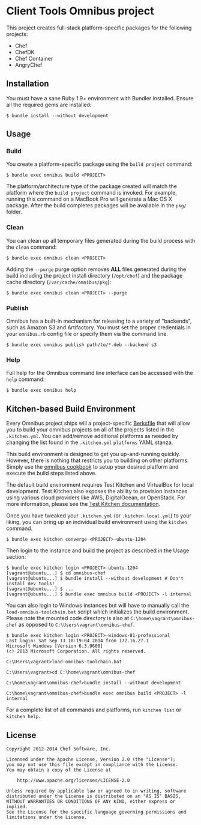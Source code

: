 Client Tools Omnibus project
============================
This project creates full-stack platform-specific packages for the following projects:

* Chef
* ChefDK
* Chef Container
* AngryChef

Installation
------------
You must have a sane Ruby 1.9+ environment with Bundler installed. Ensure all
the required gems are installed:

```shell
$ bundle install --without development
```

Usage
-----
### Build

You create a platform-specific package using the `build project` command:

```shell
$ bundle exec omnibus build <PROJECT>
```

The platform/architecture type of the package created will match the platform
where the `build project` command is invoked. For example, running this command
on a MacBook Pro will generate a Mac OS X package. After the build completes
packages will be available in the `pkg/` folder.

### Clean

You can clean up all temporary files generated during the build process with
the `clean` command:

```shell
$ bundle exec omnibus clean <PROJECT>
```

Adding the `--purge` purge option removes __ALL__ files generated during the
build including the project install directory (`/opt/chef`) and
the package cache directory (`/var/cache/omnibus/pkg`):

```shell
$ bundle exec omnibus clean <PROJECT> --purge
```

### Publish

Omnibus has a built-in mechanism for releasing to a variety of "backends", such
as Amazon S3 and Artifactory. You must set the proper credentials in your `omnibus.rb`
config file or specify them via the command line.

```shell
$ bundle exec omnibus publish path/to/*.deb --backend s3
```

### Help

Full help for the Omnibus command line interface can be accessed with the
`help` command:

```shell
$ bundle exec omnibus help
```

Kitchen-based Build Environment
-------------------------------
Every Omnibus project ships will a project-specific
[Berksfile](http://berkshelf.com/) that will allow you to build your omnibus projects on all of the projects listed
in the `.kitchen.yml`. You can add/remove additional platforms as needed by
changing the list found in the `.kitchen.yml` `platforms` YAML stanza.

This build environment is designed to get you up-and-running quickly. However,
there is nothing that restricts you to building on other platforms. Simply use
the [omnibus cookbook](https://github.com/opscode-cookbooks/omnibus) to setup
your desired platform and execute the build steps listed above.

The default build environment requires Test Kitchen and VirtualBox for local
development. Test Kitchen also exposes the ability to provision instances using
various cloud providers like AWS, DigitalOcean, or OpenStack. For more
information, please see the [Test Kitchen documentation](http://kitchen.ci).

Once you have tweaked your `.kitchen.yml` (or `.kitchen.local.yml`) to your
liking, you can bring up an individual build environment using the `kitchen`
command.

```shell
$ bundle exec kitchen converge <PROJECT>-ubuntu-1204
```

Then login to the instance and build the project as described in the Usage
section:

```shell
$ bundle exec kitchen login <PROJECT>-ubuntu-1204
[vagrant@ubuntu...] $ cd omnibus-chef
[vagrant@ubuntu...] $ bundle install --without development # Don't install dev tools!
[vagrant@ubuntu...] $ ...
[vagrant@ubuntu...] $ bundle exec omnibus build <PROJECT> -l internal
```

You can also login to Windows instances but will have to manually call the
`load-omnibus-toolchain.bat` script which initializes the build environment.
Please note the mounted code directory is also at `C:\home\vagrant\omnibus-chef`
as opposed to `C:\Users\vagrant\omnibus-chef`.

```shell
$ bundle exec kitchen login <PROJECT>-windows-81-professional
Last login: Sat Sep 13 10:19:04 2014 from 172.16.27.1
Microsoft Windows [Version 6.3.9600]
(c) 2013 Microsoft Corporation. All rights reserved.

C:\Users\vagrant>load-omnibus-toolchain.bat

C:\Users\vagrant>cd C:\home\vagrant\omnibus-chef

C:\home\vagrant\omnibus-chef>bundle install --without development

C:\home\vagrant\omnibus-chef>bundle exec omnibus build <PROJECT> -l internal
```

For a complete list of all commands and platforms, run `kitchen list` or
`kitchen help`.

License
-------
```text
Copyright 2012-2014 Chef Software, Inc.

Licensed under the Apache License, Version 2.0 (the "License");
you may not use this file except in compliance with the License.
You may obtain a copy of the License at

    http://www.apache.org/licenses/LICENSE-2.0

Unless required by applicable law or agreed to in writing, software
distributed under the License is distributed on an "AS IS" BASIS,
WITHOUT WARRANTIES OR CONDITIONS OF ANY KIND, either express or implied.
See the License for the specific language governing permissions and
limitations under the License.
```
